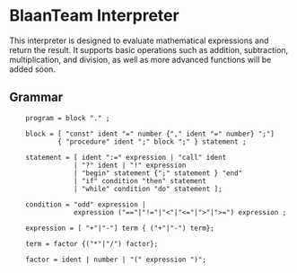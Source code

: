 # BlaanTeam Interpreter

This interpreter is designed to evaluate mathematical expressions and return the result. It supports basic operations such as addition, subtraction, multiplication, and division, as well as more advanced functions will be added soon.


## Grammar

```
    program = block "." ;

    block = [ "const" ident "=" number {"," ident "=" number} ";"]
            { "procedure" ident ";" block ";" } statement ;

    statement = [ ident ":=" expression | "call" ident 
                | "?" ident | "!" expression 
                | "begin" statement {";" statement } "end" 
                | "if" condition "then" statement 
                | "while" condition "do" statement ];

    condition = "odd" expression |
                expression ("=="|"!="|"<"|"<="|">"|">=") expression ;

    expression = [ "+"|"-"] term { ("+"|"-") term};

    term = factor {("*"|"/") factor};

    factor = ident | number | "(" expression ")";

```